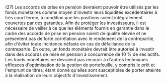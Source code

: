 (27) Les accords de prise en pension devraient pouvoir être utilisés par les fonds monétaires comme moyen d'investir leurs liquidités excédentaires à très court terme, à condition que les positions soient intégralement couvertes par des garanties. Afin de protéger les investisseurs, il est nécessaire de veiller à ce que les éléments fournis en garantie dans le cadre des accords de prise en pension soient de qualité élevée et ne présentent pas de forte corrélation avec le rendement de la contrepartie, afin d'éviter toute incidence néfaste en cas de défaillance de la contrepartie. En outre, un fonds monétaire devrait être autorisé à investir dans des accords de mise en pension à concurrence de 10 % de ses actifs. Les fonds monétaires ne devraient pas recourir à d'autres techniques efficaces d'optimisation de la gestion de portefeuille, y compris le prêt et l'emprunt de titres, étant donné qu'elles sont susceptibles de porter atteinte à la réalisation de leurs objectifs d'investissement.